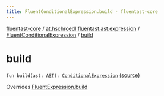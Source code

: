 ```yaml
---
title: FluentConditionalExpression.build - fluentast-core
---
```


[fluentast-core](../../index.html) / [at.hschroedl.fluentast.ast.expression](../index.html) / [FluentConditionalExpression](index.html) / [build](.)

# build

`fun build(ast: `[`AST`](https://help.eclipse.org/neon/topic/org.eclipse.jdt.doc.isv/reference/api/org/eclipse/jdt/core/dom/AST.html)`): `[`ConditionalExpression`](https://help.eclipse.org/neon/topic/org.eclipse.jdt.doc.isv/reference/api/org/eclipse/jdt/core/dom/ConditionalExpression.html) [(source)](http://github.com/hschroedl/fluentast/tree/master/core/at.hschroedl.fluentast/ast/expression/ConditionalExpression.kt#L9)

Overrides [FluentExpression.build](../-fluent-expression/build.html)

